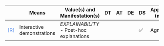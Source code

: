 |       | Means  | Value(s) and Manifestation(s)| DT|AT | DE | DS | Application (model) | Approach | Visual elements | Additional details
| ----------- |  --------------------------- | ---------------  |------------------------------|-------------| ----------------------|----------------------|----------------------------|--------------------|------------------------|--------------------------------- |
<span style="color:#6495ED">[R]</span> | Interactive demonstrations |   *EXPLAINABILITY*<br> - Post-hoc explanations | | | | ✅ | Agnostic | |   |